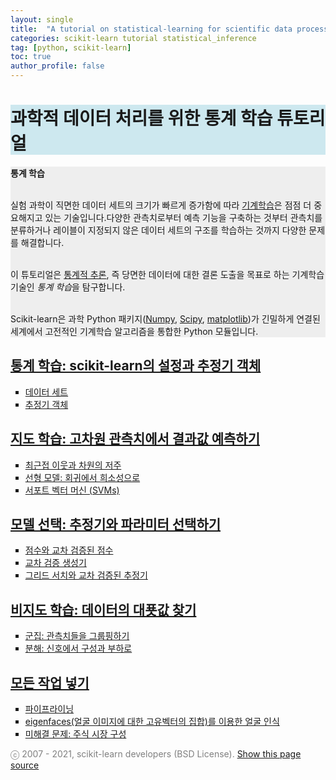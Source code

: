 ```yaml
---
layout: single
title:  "A tutorial on statistical-learning for scientific data processing"
categories: scikit-learn tutorial statistical_inference
tag: [python, scikit-learn]
toc: true
author_profile: false
---
```


<head>
  <style>
    table.dataframe {
      white-space: normal;
      width: 100%;
      height: 240px;
      display: block;
      overflow: auto;
      font-family: Arial, sans-serif;
      font-size: 0.9rem;
      line-height: 20px;
      text-align: center;
      border: 0px !important;
    }

    table.dataframe th {
      text-align: center;
      font-weight: bold;
      padding: 8px;
    }
    
    table.dataframe td {
      text-align: center;
      padding: 8px;
    }
    
    table.dataframe tr:hover {
      background: #b8d1f3; 
    }
    
    .output_prompt {
      overflow: auto;
      font-size: 0.9rem;
      line-height: 1.45;
      border-radius: 0.3rem;
      -webkit-overflow-scrolling: touch;
      padding: 0.8rem;
      margin-top: 0;
      margin-bottom: 15px;
      font: 1rem Consolas, "Liberation Mono", Menlo, Courier, monospace;
      color: $code-text-color;
      border: solid 1px $border-color;
      border-radius: 0.3rem;
      word-break: normal;
      white-space: pre;
    }

  .dataframe tbody tr th:only-of-type {
      vertical-align: middle;
  }

  .dataframe tbody tr th {
      vertical-align: top;
  }

  .dataframe thead th {
      text-align: center !important;
      padding: 8px;
  }

  .page__content p {
      margin: 0 0 0px !important;
  }

  .page__content p > strong {
    font-size: 0.8rem !important;
  }

  </style>
</head>


<h1 style='background-color: #CDE8EF'> 과학적 데이터 처리를 위한 통계 학습 튜토리얼 </h1>


<div style="background-color: #EEEEEE"><strong>통계 학습</strong>

<br>실험 과학이 직면한 데이터 세트의 크기가 빠르게 증가함에 따라 <a href='https://en.wikipedia.org/wiki/Machine_learning' target='blank'>기계학습</a>은 점점 더 중요해지고 있는 기술입니다.다양한 관측치로부터 예측 기능을 구축하는 것부터 관측치를 분류하거나 레이블이 지정되지 않은 데이터 세트의 구조를 학습하는 것까지 다양한 문제를 해결합니다.

<br>이 튜토리얼은 <a href='https://en.wikipedia.org/wiki/Statistical_inference' target='blank'>통계적 추론</a>, 즉 당면한 데이터에 대한 결론 도출을 목표로 하는 기계학습 기술인 <i>통계 학습</i>을 탐구합니다.

<br>Scikit-learn은 과학 Python 패키지(<a href='https://numpy.org/' target='blank'>Numpy</a>, <a href='https://scipy.org/' target='blank'>Scipy</a>, <a href='https://matplotlib.org/' target='blank'>matplotlib</a>)가 긴밀하게 연결된 세계에서 고전적인 기계학습 알고리즘을 통합한 Python 모듈입니다.</div>

<h2><a href='https://sameta-cani.github.io/scikit-learn/tutorial/statistical_inference/settings/' target='blank'>통계 학습: scikit-learn의 설정과 추정기 객체</a></h2>



<ul style="list-style-type:square">

  <li><a href='https://sameta-cani.github.io/scikit-learn/tutorial/statistical_inference/settings/#%EB%8D%B0%EC%9D%B4%ED%84%B0-%EC%84%B8%ED%8A%B8' target='blank'>데이터 세트</a></li>

  <li><a href='https://sameta-cani.github.io/scikit-learn/tutorial/statistical_inference/settings/#%EC%B6%94%EC%A0%95%EA%B8%B0-%EA%B0%9D%EC%B2%B4' target='blank'>추정기 객체</a></li>

</ul>





<h2><a href='' target='blank'>지도 학습: 고차원 관측치에서 결과값 예측하기</a></h2>



<ul style="list-style-type:square">

  <li><a href='' target='blank'>최근접 이웃과 차원의 저주</a></li>

  <li><a href='' target='blank'>선형 모델: 회귀에서 희소성으로</a></li>

  <li><a href='' target='blank'>서포트 벡터 머신 (SVMs)</a></li> 

</ul>

<h2><a href='' target='blank'>모델 선택: 추정기와 파라미터 선택하기</a></h2>



<ul style="list-style-type:square">

  <li><a href='' target='blank'>점수와 교차 검증된 점수</a></li>

  <li><a href='' target='blank'>교차 검증 생성기</a></li>

  <li><a href='' target='blank'>그리드 서치와 교차 검증된 추정기</a></li> 

</ul>

<h2><a href='' target='blank'>비지도 학습: 데이터의 대푯값 찾기</a></h2>



<ul style="list-style-type:square">

  <li><a href='' target='blank'>군집: 관측치들을 그룹핑하기</a></li>

  <li><a href='' target='blank'>분해: 신호에서 구성과 부하로</a></li>

</ul>

<h2><a href='' target='blank'>모든 작업 넣기</a></h2>



<ul style="list-style-type:square">

  <li><a href='' target='blank'>파이프라이닝</a></li>

  <li><a href='' target='blank'>eigenfaces(얼굴 이미지에 대한 고유벡터의 집합)를 이용한 얼굴 인식</a></li>

  <li><a href='' target='blank'>미해결 문제: 주식 시장 구성</a></li> 

</ul>

<span style='color:#808080'>ⓒ 2007 - 2021, scikit-learn developers (BSD License).</span> <a href='https://scikit-learn.org/stable/_sources/tutorial/statistical_inference/index.rst.txt' target='blanck'>Show this page source</a>

